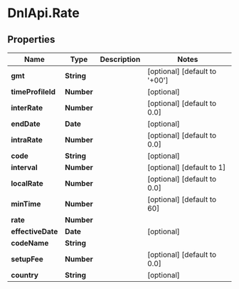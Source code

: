 # DnlApi.Rate

## Properties
Name | Type | Description | Notes
------------ | ------------- | ------------- | -------------
**gmt** | **String** |  | [optional] [default to &#39;+00&#39;]
**timeProfileId** | **Number** |  | [optional] 
**interRate** | **Number** |  | [optional] [default to 0.0]
**endDate** | **Date** |  | [optional] 
**intraRate** | **Number** |  | [optional] [default to 0.0]
**code** | **String** |  | [optional] 
**interval** | **Number** |  | [optional] [default to 1]
**localRate** | **Number** |  | [optional] [default to 0.0]
**minTime** | **Number** |  | [optional] [default to 60]
**rate** | **Number** |  | 
**effectiveDate** | **Date** |  | [optional] 
**codeName** | **String** |  | 
**setupFee** | **Number** |  | [optional] [default to 0.0]
**country** | **String** |  | [optional] 


